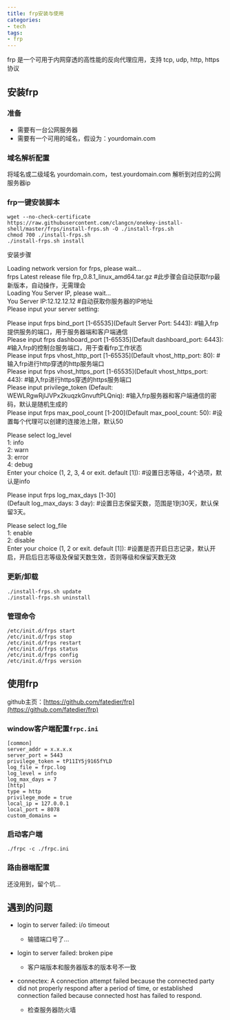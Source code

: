 ```yaml
---
title: frp安装与使用
categories:
- tech
tags:
- frp
---
```


frp 是一个可用于内网穿透的高性能的反向代理应用，支持 tcp, udp, http, https 协议

<!-- more -->

## 安装frp
### 准备
+ 需要有一台公网服务器
+ 需要有一个可用的域名，假设为：yourdomain.com

### 域名解析配置

将域名或二级域名 yourdomain.com，test.yourdomain.com 解析到对应的公网服务器ip

### frp一键安装脚本

```
wget --no-check-certificate https://raw.githubusercontent.com/clangcn/onekey-install-shell/master/frps/install-frps.sh -O ./install-frps.sh
chmod 700 ./install-frps.sh
./install-frps.sh install
```
安装步骤

Loading network version for frps, please wait...  
frps Latest release file frp_0.8.1_linux_amd64.tar.gz    #此步骤会自动获取frp最新版本，自动操作，无需理会  
Loading You Server IP, please wait...  
You Server IP:12.12.12.12                                           #自动获取你服务器的IP地址  
Please input your server setting:  

Please input frps bind_port [1-65535](Default Server Port: 5443):      #输入frp提供服务的端口，用于服务器端和客户端通信  
Please input frps dashboard_port [1-65535](Default dashboard_port: 6443): #输入frp的控制台服务端口，用于查看frp工作状态  
Please input frps vhost_http_port [1-65535](Default vhost_http_port: 80):  #输入frp进行http穿透的http服务端口  
Please input frps vhost_https_port [1-65535](Default vhost_https_port: 443): #输入frp进行https穿透的https服务端口  
Please input privilege_token (Default: WEWLRgwRjIJVPx2kuqzkGnvuftPLQniq): #输入frp服务器和客户端通信的密码，默认是随机生成的  
Please input frps max_pool_count [1-200](Default max_pool_count: 50):     #设置每个代理可以创建的连接池上限，默认50  

Please select log_level  
1: info  
2: warn  
3: error  
4: debug  
Enter your choice (1, 2, 3, 4 or exit. default [1]):        #设置日志等级，4个选项，默认是info  

Please input frps log_max_days [1-30]  
(Default log_max_days: 3 day):            #设置日志保留天数，范围是1到30天，默认保留3天。  

Please select log_file  
1: enable  
2: disable  
Enter your choice (1, 2 or exit. default [1]):      #设置是否开启日志记录，默认开启，开启后日志等级及保留天数生效，否则等级和保留天数无效  

### 更新/卸载

    ./install-frps.sh update
    ./install-frps.sh uninstall

### 管理命令

    /etc/init.d/frps start
    /etc/init.d/frps stop
    /etc/init.d/frps restart
    /etc/init.d/frps status
    /etc/init.d/frps config
    /etc/init.d/frps version

## 使用frp

github主页：[https://github.com/fatedier/frp](https://github.com/fatedier/frp)

### window客户端配置`frpc.ini`

    [common]
    server_addr = x.x.x.x
    server_port = 5443
    privilege_token = tP11IY5j9165fYLD
    log_file = frpc.log
    log_level = info
    log_max_days = 7
    [http]
    type = http
    privilege_mode = true
    local_ip = 127.0.0.1
    local_port = 8078
    custom_domains = 

### 启动客户端
	./frpc -c ./frpc.ini
	
### 路由器端配置

还没用到，留个坑...


## 遇到的问题

+ login to server failed: i/o timeout
  + 输错端口号了...

+ login to server failed: broken pipe
  + 客户端版本和服务器版本的版本号不一致

+ connectex: A connection attempt failed because the connected party did not properly respond after a period of time, or established connection failed because connected host has failed to respond.
  + 检查服务器防火墙
